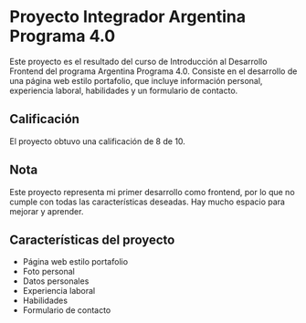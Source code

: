 # Proyecto Integrador Argentina Programa 4.0

Este proyecto es el resultado del curso de Introducción al Desarrollo Frontend del programa Argentina Programa 4.0. Consiste en el desarrollo de una página web estilo portafolio, que incluye información personal, experiencia laboral, habilidades y un formulario de contacto.

## Calificación

El proyecto obtuvo una calificación de 8 de 10.

## Nota

Este proyecto representa mi primer desarrollo como frontend, por lo que no cumple con todas las características deseadas. Hay mucho espacio para mejorar y aprender. 

## Características del proyecto

- Página web estilo portafolio
- Foto personal
- Datos personales
- Experiencia laboral
- Habilidades
- Formulario de contacto
